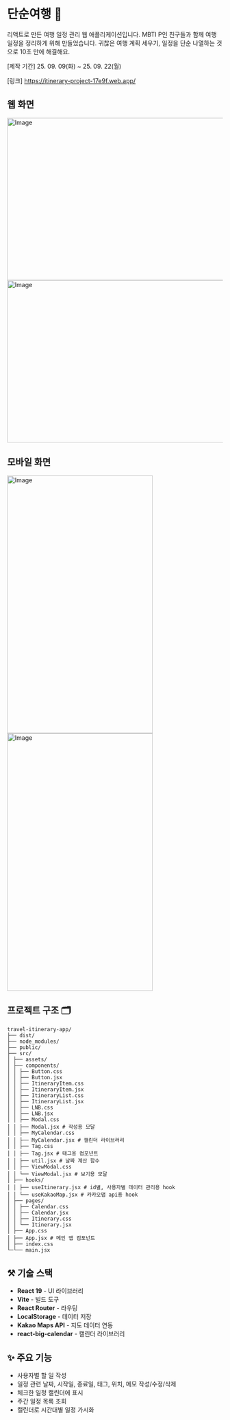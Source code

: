 # 단순여행 🛫

리액트로 만든 여행 일정 관리 웹 애플리케이션입니다.
MBTI P인 친구들과 함께 여행 일정을 정리하게 위해 만들었습니다.
귀찮은 여행 계획 세우기, 일정을 단순 나열하는 것으로 10초 만에 해결해요.


[제작 기간] 25. 09. 09(화) ~ 25. 09. 22(월)

[링크]
https://itinerary-project-17e9f.web.app/

## 웹 화면

<img width="722" height="378" alt="Image" src="https://github.com/user-attachments/assets/be24c753-ff21-436f-ad0a-d3a5917a5520" />
<img width="722" height="378" alt="Image" src="https://github.com/user-attachments/assets/e70490aa-b7e8-4baa-a525-e389b0ad1160" />

## 모바일 화면

<img width="340" height="600" alt="Image" src="https://github.com/user-attachments/assets/9edc07a5-4e72-47eb-9e7c-fe589483d5f9" />
<img width="340" height="600" alt="Image" src="https://github.com/user-attachments/assets/b38f9d41-4de1-41a2-9b04-186caa09ce21" />

## 프로젝트 구조 🗂️

```
travel-itinerary-app/
├── dist/
├── node_modules/
├── public/
├── src/
│ ├── assets/
│ ├── components/
│ │ ├── Button.css
│ │ ├── Button.jsx
│ │ ├── ItineraryItem.css
│ │ ├── ItineraryItem.jsx
│ │ ├── ItineraryList.css
│ │ ├── ItineraryList.jsx
│ │ ├── LNB.css
│ │ ├── LNB.jsx
│ │ ├── Modal.css
│ │ ├── Modal.jsx # 작성용 모달
│ │ ├── MyCalendar.css
│ │ ├── MyCalendar.jsx # 캘린더 라이브러리
│ │ ├── Tag.css
│ │ ├── Tag.jsx # 태그용 컴포넌트
│ │ ├── util.jsx # 날짜 계산 함수
│ │ ├── ViewModal.css
│ │ └── ViewModal.jsx # 보기용 모달
│ ├── hooks/
│ │ ├── useItinerary.jsx # id별, 사용자별 데이터 관리용 hook
│ │ └── useKakaoMap.jsx # 카카오맵 api용 hook
│ ├── pages/
│ │ ├── Calendar.css
│ │ ├── Calendar.jsx
│ │ ├── Itinerary.css
│ │ └── Itinerary.jsx
│ ├── App.css
│ ├── App.jsx # 메인 앱 컴포넌트
│ ├── index.css
└─└── main.jsx
```

## ⚒️ 기술 스택

- **React 19** - UI 라이브러리
- **Vite** - 빌드 도구
- **React Router** - 라우팅
- **LocalStorage** - 데이터 저장
- **Kakao Maps API** - 지도 데이터 연동
- **react-big-calendar** - 캘린더 라이브러리

## ✨ 주요 기능

- 사용자별 할 일 작성
- 일정 관련 날짜, 시작일, 종료일, 태그, 위치, 메모 작성/수정/삭제
- 체크한 일정 캘린더에 표시
- 주간 일정 목록 조회
- 캘린더로 시간대별 일정 가시화
